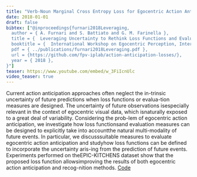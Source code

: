 ```yaml
---
title: "Verb-Noun Marginal Cross Entropy Loss for Egocentric Action Anticipation"
date: 2018-01-01
draft: false
bibtex: ["@inproceedings{furnari2018Leveraging,
  author = { A. Furnari and S. Battiato and G. M. Farinella },
  title = {  Leveraging Uncertainty to Rethink Loss Functions and Evaluation Measures for Egocentric Action Anticipation  },
  booktitle = {  International Workshop on Egocentric Perception, Interaction and Computing (EPIC) in conjunction with ECCV  },
  pdf = { ../publications/furnari2018Leveraging.pdf },
  url = {https://github.com/fpv-iplab/action-anticipation-losses/},
  year = { 2018 },
}"]
teaser: https://www.youtube.com/embed/w_3FiIcnUlc
video_teaser: true
---
```


Current action anticipation approaches often neglect the in-trinsic uncertainty of future predictions when loss functions or evalua-tion  measures  are  designed.  The  uncertainty  of  future  observations  isespecially  relevant  in  the  context  of  egocentric  visual  data,  which  isnaturally  exposed  to  a  great  deal  of  variability.  Considering  the  prob-lem of egocentric action anticipation, we investigate how loss functionsand evaluation measures can be designed to explicitly take into accountthe  natural  multi-modality  of  future  events.  In  particular,  we  discusssuitable measures to evaluate egocentric action anticipation and studyhow  loss  functions  can  be  defined  to  incorporate  the  uncertainty  aris-ing from the prediction of future events. Experiments performed on theEPIC-KITCHENS dataset show that the proposed loss function allowsimproving the results of both egocentric action anticipation and recog-nition methods. [Code](https://github.com/fpv-iplab/action-anticipation-losses/)